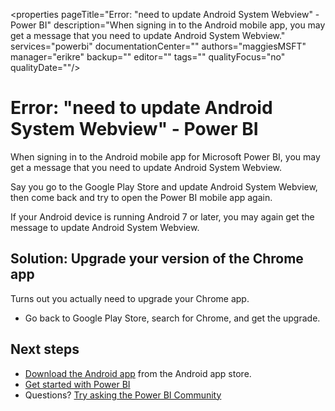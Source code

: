 <properties 
   pageTitle="Error: "need to update Android System Webview" - Power BI"
   description="When signing in to the Android mobile app, you may get a message that you need to update Android System Webview."
   services="powerbi" 
   documentationCenter="" 
   authors="maggiesMSFT" 
   manager="erikre" 
   backup=""
   editor=""
   tags=""
   qualityFocus="no"
   qualityDate=""/>
 
<tags
   ms.service="powerbi"
   ms.devlang="NA"
   ms.topic="article"
   ms.tgt_pltfrm="NA"
   ms.workload="powerbi"
   ms.date="10/13/2017"
   ms.author="maggies"/>

# Error: "need to update Android System Webview" - Power BI

When signing in to the Android mobile app for Microsoft Power BI, you may get a message that you need to update Android System Webview. 

Say you go to the Google Play Store and update Android System Webview, then come back and try to open the Power BI mobile app again. 

If your Android device is running Android 7 or later, you may again get the message to update Android System Webview. 

## Solution: Upgrade your version of the Chrome app

Turns out you actually need to upgrade your Chrome app. 

* Go back to Google Play Store, search for Chrome, and get the upgrade.


## Next steps

-  [Download the Android app](http://go.microsoft.com/fwlink/?LinkID=544867) from the Android app store.
-  [Get started with Power BI](powerbi-service-get-started.md)
- Questions? [Try asking the Power BI Community](http://community.powerbi.com/)
